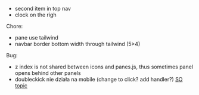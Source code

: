 - second item in top nav
- clock on the righ

Chore:
- pane use tailwind
- navbar border bottom width through tailwind (5>4)

Bug:
- z index is not shared between icons and panes.js, thus sometimes panel opens behind other panels
- doubleckick nie działa na mobile (change to click? add handler?) [SO topic](https://stackoverflow.com/questions/28940676/how-to-make-ondblclick-event-works-on-phone)